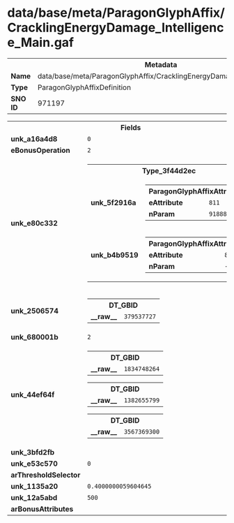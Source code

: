 <h1>data/base/meta/ParagonGlyphAffix/CracklingEnergyDamage_Intelligence_Main.gaf</h1><table><tr><th colspan="100%">Metadata</th></tr><tr><td><b>Name</b></td><td>data/base/meta/ParagonGlyphAffix/CracklingEnergyDamage_Intelligence_Main.gaf</td></tr><tr><td><b>Type</b></td><td>ParagonGlyphAffixDefinition</td></tr><tr><td><b>SNO ID</b></td><td>971197</td></tr></table>

<table><tr><th colspan="100%">Fields</th></tr><tr><td><b>unk_a16a4d8</b></td><td><code>0</code></td></tr><tr><td><b>eBonusOperation</b></td><td><code>2</code></td></tr><tr><td><b>unk_e80c332</b></td><td><table><tr><th colspan="100%">Type_3f44d2ec</th></tr><tr><td><b>unk_5f2916a</b></td><td><table><tr><th colspan="100%">ParagonGlyphAffixAttribute</th></tr><tr><td><b>eAttribute</b></td><td><code>811</code></td></tr><tr><td><b>nParam</b></td><td><code>918887</code></td></tr></table>

</td></tr><tr><td><b>unk_b4b9519</b></td><td><table><tr><th colspan="100%">ParagonGlyphAffixAttribute</th></tr><tr><td><b>eAttribute</b></td><td><code>8</code></td></tr><tr><td><b>nParam</b></td><td><code>-1</code></td></tr></table>

</td></tr></table>


</td></tr><tr><td><b>unk_2506574</b></td><td><table><tr><th colspan="100%">DT_GBID</th></tr><tr><td><b>__raw__</b></td><td><code>379537727</code></td></tr></table>

</td></tr><tr><td><b>unk_680001b</b></td><td><code>2</code></td></tr><tr><td><b>unk_44ef64f</b></td><td><table><tr><th colspan="100%">DT_GBID</th></tr><tr><td><b>__raw__</b></td><td><code>1834748264</code></td></tr></table>


<table><tr><th colspan="100%">DT_GBID</th></tr><tr><td><b>__raw__</b></td><td><code>1382655799</code></td></tr></table>


<table><tr><th colspan="100%">DT_GBID</th></tr><tr><td><b>__raw__</b></td><td><code>3567369300</code></td></tr></table>


</td></tr><tr><td><b>unk_3bfd2fb</b></td><td></td></tr><tr><td><b>unk_e53c570</b></td><td><code>0</code></td></tr><tr><td><b>arThresholdSelector</b></td><td></td></tr><tr><td><b>unk_1135a20</b></td><td><code>0.4000000059604645</code></td></tr><tr><td><b>unk_12a5abd</b></td><td><code>500</code></td></tr><tr><td><b>arBonusAttributes</b></td><td></td></tr></table>

